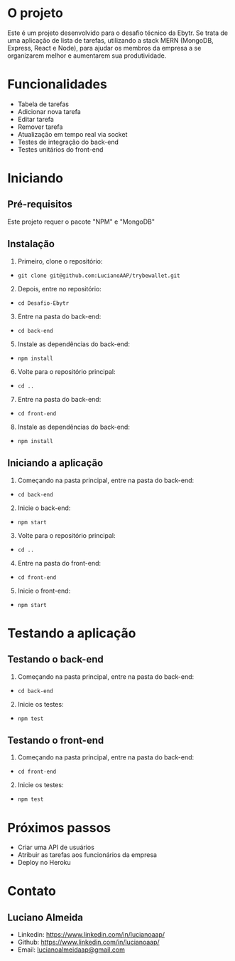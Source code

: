 # O projeto

Este é um projeto desenvolvido para o desafio técnico da Ebytr. Se trata de uma aplicação de lista de tarefas, utilizando a stack MERN (MongoDB, Express, React e Node), para ajudar os membros da empresa a se organizarem melhor e aumentarem sua produtividade.

# Funcionalidades

- Tabela de tarefas
- Adicionar nova tarefa
- Editar tarefa
- Remover tarefa
- Atualização em tempo real via socket
- Testes de integração do back-end
- Testes unitários do front-end

# Iniciando

## Pré-requisitos

Este projeto requer o pacote "NPM" e "MongoDB"

## Instalação

1. Primeiro, clone o repositório:
- `git clone git@github.com:LucianoAAP/trybewallet.git`
2. Depois, entre no repositório:
- `cd Desafio-Ebytr`
3. Entre na pasta do back-end:
- `cd back-end`
5. Instale as dependências do back-end:
- `npm install`
6. Volte para o repositório principal:
- `cd ..`
7. Entre na pasta do back-end:
- `cd front-end`
8. Instale as dependências do back-end:
- `npm install`

## Iniciando a aplicação

1. Começando na pasta principal, entre na pasta do back-end:
- `cd back-end`
2. Inicie o back-end:
- `npm start`
3. Volte para o repositório principal:
- `cd ..`
4. Entre na pasta do front-end:
- `cd front-end`
5. Inicie o front-end:
- `npm start`

# Testando a aplicação

## Testando o back-end

1. Começando na pasta principal, entre na pasta do back-end:
- `cd back-end`
2. Inicie os testes:
- `npm test`

## Testando o front-end

1. Começando na pasta principal, entre na pasta do back-end:
- `cd front-end`
2. Inicie os testes:
- `npm test`

# Próximos passos

- Criar uma API de usuários
- Atribuir as tarefas aos funcionários da empresa
- Deploy no Heroku

# Contato

## Luciano Almeida

- Linkedin: https://www.linkedin.com/in/lucianoaap/
- Github: https://www.linkedin.com/in/lucianoaap/
- Email: lucianoalmeidaap@gmail.com